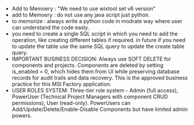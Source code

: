 - Add to Memoery : "We need to use wixtool set v6 version"
- add to Memoery : do not use any java script just python.
- to memorize : always write a python code in modrate way where user can understand the code easly.
- you need to create a single SQL script in which you need to add the operation, like creating different tables if required. in future if you need to update the table use the same SQL query to update the create table query.
- IMPORTANT BUSINESS DECISION: Always use SOFT DELETE for components and projects. Components are deleted by setting is_enabled = 0, which hides them from UI while preserving database records for audit trails and data recovery. This is the approved business practice for this MSI Factory application.
- USER ROLES SYSTEM: Three-tier role system - Admin (full access), PowerUser (Technical Project Managers with component CRUD permissions), User (read-only). PowerUsers can Add/Update/Delete/Enable-Disable Components but have limited admin powers.